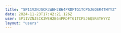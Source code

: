 ```yaml
---
title: "SP11VZNJSCK3WEH2B64PRDFTG1TCP5J6QSR4THYYZ"
date: 2024-11-23T17:42:21.126Z
user: SP11VZNJSCK3WEH2B64PRDFTG1TCP5J6QSR4THYYZ
layout: "users"
---
```

    